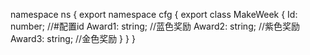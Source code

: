 namespace ns {
	export namespace cfg {
		export class MakeWeek {
			Id: number;		//#配置id
			Award1: string;		//蓝色奖励
			Award2: string;		//紫色奖励
			Award3: string;		//金色奖励
		}
	}
}